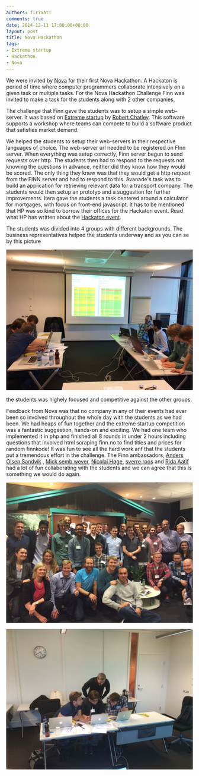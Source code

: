 ```yaml
---
authors: firiaati
comments: true
date: 2014-12-11 17:00:00+00:00
layout: post
title: Nova Hackathon
tags:
- Extreme startup
- Hackathon
- Nova
---
```


We were invited by [Nova](http://www.nova100.no/) for their first Nova Hackathon.
A Hackaton is period of time where computer programmers collaborate intensively
on a given task or multiple tasks. For the Nova Hackathon Challenge Finn was invited to
make a task for the students along with 2 other companies.

The challenge that Finn gave the students was to setup a simple web-server.
It was based on [Extreme startup](https://github.com/rchatley/extreme_startup) by [Robert Chatley](https://github.com/rchatley).
This software supports a workshop where teams can compete to build a software product that satisfies market demand.

We helped the students to setup their web-servers in their respective languages of choice.
The web-server url needed to be registered on FInn server. When everything was setup correctly, Finn server begun to send requests over http.
The students then had to respond to the requests not knowing the questions in advance, neither did they know how they would be scored.
The only thing they knew was that they would get a http request from the FINN server and had to respond to this.
Avanade's task was to build an application for retrieving relevant data for a transport company.
The students would then setup an prototyp and a suggestion for further improvements.
Itera gave the students a task centered around a calculator for mortgages, with focus on front-end javascript.
It has to be mentioned that HP was so kind to borrow their offices for the Hackaton event.
Read what HP has written about the [Hackaton event](http://h30499.www3.hp.com/t5/Garasjen-uten-nerden-stopper/HP-legger-ut-r%C3%B8d-l%C3%B8per-for-IT-studentene/ba-p/6675928#.VIlQC6SG-lb).

The students was divided into 4 groups with different backgrounds. The business representatives helped the students underway and as you can se by this picture

![Participants for the Finn's Challenge](/images/2014-12-11-nova-hackathon/hackaton.JPG "Participants for the Finn's Challenge")

the students was highely focused and competitive against the other groups.

Feedback from Nova was that no company in any of their events had ever been so involved throughout the whole day with the students as we had been.
We had heaps of fun together and the extreme startup competition was a fantastic suggestion, hands-on and exciting.
We had one team who implemented it in php and finished all 8 rounds in under 2 hours including questions that involved html scraping finn.no to find titles and prices for random finnkode!
It was fun to see all the hard work anf that the students put a tremendous effort in the challenge.
The Finn ambassadors, [Anders Olsen Sandvik](https://twitter.com/andersos) , [Mick semb wever](https://twitter.com/mck_sw), [Nicolai Høge](https://no.linkedin.com/pub/nicolai-h%C3%B8ge/2/333/524), [sverre roos](https://twitter.com/sverreroos) and [Rida Aatif](https://no.linkedin.com/pub/rida-aatif/0/b65/438)
had a lot of fun collaborating with the students and we can agree that this is something we would do again.

![Picture of all the Participants](/images/2014-12-11-nova-hackathon/participants.jpg "Picture of all the Participant")

![Group 2](/images/2014-12-11-nova-hackathon/php_group.jpg "Group 2")
